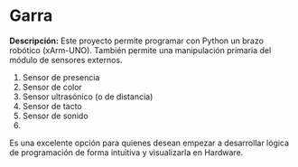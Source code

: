 # Garra

**Descripción:**
Este proyecto permite programar con Python un brazo robótico (xArm-UNO).
También permite una manipulación primaria del módulo de sensores externos.

  1. Sensor de presencia
  2. Sensor de color
  3. Sensor ultrasónico (o de distancia)
  4. Sensor de tacto
  5. Sensor de sonido 
  6. 
Es una excelente opción para quienes desean empezar a desarrollar lógica de programación de forma intuitiva y visualizarla en Hardware.

